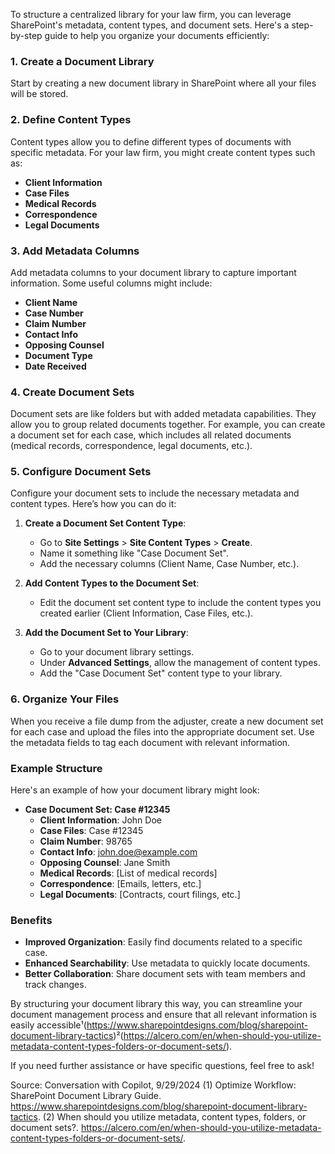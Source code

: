 To structure a centralized library for your law firm, you can leverage SharePoint's metadata, content types, and document sets. Here's a step-by-step guide to help you organize your documents efficiently:

### 1. **Create a Document Library**
Start by creating a new document library in SharePoint where all your files will be stored.

### 2. **Define Content Types**
Content types allow you to define different types of documents with specific metadata. For your law firm, you might create content types such as:

- **Client Information**
- **Case Files**
- **Medical Records**
- **Correspondence**
- **Legal Documents**

### 3. **Add Metadata Columns**
Add metadata columns to your document library to capture important information. Some useful columns might include:

- **Client Name**
- **Case Number**
- **Claim Number**
- **Contact Info**
- **Opposing Counsel**
- **Document Type**
- **Date Received**

### 4. **Create Document Sets**
Document sets are like folders but with added metadata capabilities. They allow you to group related documents together. For example, you can create a document set for each case, which includes all related documents (medical records, correspondence, legal documents, etc.).

### 5. **Configure Document Sets**
Configure your document sets to include the necessary metadata and content types. Here’s how you can do it:

1. **Create a Document Set Content Type**:
   - Go to **Site Settings** > **Site Content Types** > **Create**.
   - Name it something like "Case Document Set".
   - Add the necessary columns (Client Name, Case Number, etc.).

2. **Add Content Types to the Document Set**:
   - Edit the document set content type to include the content types you created earlier (Client Information, Case Files, etc.).

3. **Add the Document Set to Your Library**:
   - Go to your document library settings.
   - Under **Advanced Settings**, allow the management of content types.
   - Add the "Case Document Set" content type to your library.

### 6. **Organize Your Files**
When you receive a file dump from the adjuster, create a new document set for each case and upload the files into the appropriate document set. Use the metadata fields to tag each document with relevant information.

### Example Structure
Here's an example of how your document library might look:

- **Case Document Set: Case #12345**
  - **Client Information**: John Doe
  - **Case Files**: Case #12345
  - **Claim Number**: 98765
  - **Contact Info**: john.doe@example.com
  - **Opposing Counsel**: Jane Smith
  - **Medical Records**: [List of medical records]
  - **Correspondence**: [Emails, letters, etc.]
  - **Legal Documents**: [Contracts, court filings, etc.]

### Benefits
- **Improved Organization**: Easily find documents related to a specific case.
- **Enhanced Searchability**: Use metadata to quickly locate documents.
- **Better Collaboration**: Share document sets with team members and track changes.

By structuring your document library this way, you can streamline your document management process and ensure that all relevant information is easily accessible¹(https://www.sharepointdesigns.com/blog/sharepoint-document-library-tactics)²(https://alcero.com/en/when-should-you-utilize-metadata-content-types-folders-or-document-sets/).

If you need further assistance or have specific questions, feel free to ask!

Source: Conversation with Copilot, 9/29/2024
(1) Optimize Workflow: SharePoint Document Library Guide. https://www.sharepointdesigns.com/blog/sharepoint-document-library-tactics.
(2) When should you utilize metadata, content types, folders, or document sets?. https://alcero.com/en/when-should-you-utilize-metadata-content-types-folders-or-document-sets/.